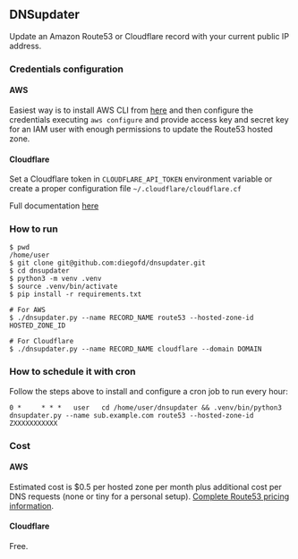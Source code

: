 ## DNSupdater

Update an Amazon Route53 or Cloudflare record with your current public IP address.

### Credentials configuration

#### AWS

Easiest way is to install AWS CLI from [here](https://docs.aws.amazon.com/cli/latest/userguide/getting-started-install.html) and then configure the credentials executing `aws configure` and provide access key and secret key for an IAM user with enough permissions to update the Route53 hosted zone.

#### Cloudflare

Set a Cloudflare token in `CLOUDFLARE_API_TOKEN` environment variable or create a proper configuration file `~/.cloudflare/cloudflare.cf`

Full documentation [here](https://github.com/cloudflare/python-cloudflare?tab=readme-ov-file#providing-cloudflare-username-and-api-key)

### How to run

```
$ pwd
/home/user 
$ git clone git@github.com:diegofd/dnsupdater.git
$ cd dnsupdater
$ python3 -m venv .venv
$ source .venv/bin/activate
$ pip install -r requirements.txt

# For AWS
$ ./dnsupdater.py --name RECORD_NAME route53 --hosted-zone-id HOSTED_ZONE_ID

# For Cloudflare
$ ./dnsupdater.py --name RECORD_NAME cloudflare --domain DOMAIN
```

### How to schedule it with cron

Follow the steps above to install and configure a cron job to run every hour:
```
0 *     * * *   user   cd /home/user/dnsupdater && .venv/bin/python3 dnsupdater.py --name sub.example.com route53 --hosted-zone-id ZXXXXXXXXXXX 
```

### Cost

#### AWS

Estimated cost is $0.5 per hosted zone per month plus additional cost per DNS requests (none or tiny for a personal setup). [Complete Route53 pricing information](https://aws.amazon.com/es/route53/pricing/). 

#### Cloudflare

Free.
